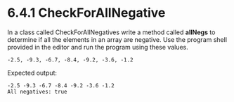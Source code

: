 # 6.4.1 CheckForAllNegative
In a class called CheckForAllNegatives write a method called <b>allNegs</b> to determine if all the elements in an array are negative. Use the program shell provided in the editor and run the program using these values.

`-2.5, -9.3, -6.7, -8.4, -9.2, -3.6, -1.2`

Expected output:
```
-2.5 -9.3 -6.7 -8.4 -9.2 -3.6 -1.2 
All negatives: true
```